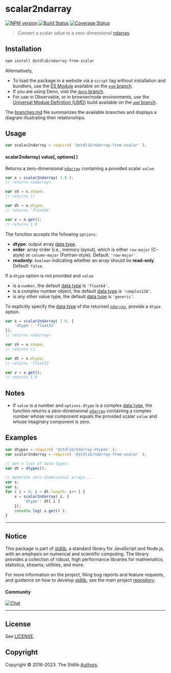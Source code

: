 <!--

@license Apache-2.0

Copyright (c) 2022 The Stdlib Authors.

Licensed under the Apache License, Version 2.0 (the "License");
you may not use this file except in compliance with the License.
You may obtain a copy of the License at

   http://www.apache.org/licenses/LICENSE-2.0

Unless required by applicable law or agreed to in writing, software
distributed under the License is distributed on an "AS IS" BASIS,
WITHOUT WARRANTIES OR CONDITIONS OF ANY KIND, either express or implied.
See the License for the specific language governing permissions and
limitations under the License.

-->

# scalar2ndarray

[![NPM version][npm-image]][npm-url] [![Build Status][test-image]][test-url] [![Coverage Status][coverage-image]][coverage-url] <!-- [![dependencies][dependencies-image]][dependencies-url] -->

> Convert a scalar value to a zero-dimensional [ndarray][@stdlib/ndarray/ctor].

<!-- Section to include introductory text. Make sure to keep an empty line after the intro `section` element and another before the `/section` close. -->

<section class="intro">

</section>

<!-- /.intro -->

<!-- Package usage documentation. -->

<section class="installation">

## Installation

```bash
npm install @stdlib/ndarray-from-scalar
```

Alternatively,

-   To load the package in a website via a `script` tag without installation and bundlers, use the [ES Module][es-module] available on the [`esm` branch][esm-url].
-   If you are using Deno, visit the [`deno` branch][deno-url].
-   For use in Observable, or in browser/node environments, use the [Universal Module Definition (UMD)][umd] build available on the [`umd` branch][umd-url].

The [branches.md][branches-url] file summarizes the available branches and displays a diagram illustrating their relationships.

</section>

<section class="usage">

## Usage

```javascript
var scalar2ndarray = require( '@stdlib/ndarray-from-scalar' );
```

#### scalar2ndarray( value\[, options] )

Returns a zero-dimensional [`ndarray`][@stdlib/ndarray/ctor] containing a provided scalar `value`.

```javascript
var x = scalar2ndarray( 1.0 );
// returns <ndarray>

var sh = x.shape;
// returns []

var dt = x.dtype;
// returns 'float64'

var v = x.get();
// returns 1.0
```

The function accepts the following `options`:

-   **dtype**: output array [data type][@stdlib/ndarray/dtypes].
-   **order**: array order (i.e., memory layout), which is either `row-major` (C-style) or `column-major` (Fortran-style). Default: `'row-major'`.
-   **readonly**: `boolean` indicating whether an array should be **read-only**. Default: `false`.

If a `dtype` option is not provided and `value`

-   is a `number`, the default [data type][@stdlib/ndarray/dtypes] is `'float64'`.
-   is a complex number object, the default [data type][@stdlib/ndarray/dtypes] is `'complex128'`.
-   is any other value type, the default [data type][@stdlib/ndarray/dtypes] is `'generic'`.

To explicitly specify the [data type][@stdlib/ndarray/dtypes] of the returned [`ndarray`][@stdlib/ndarray/ctor], provide a `dtype` option.

```javascript
var x = scalar2ndarray( 1.0, {
    'dtype': 'float32'
});
// returns <ndarray>

var sh = x.shape;
// returns []

var dt = x.dtype;
// returns 'float32'

var v = x.get();
// returns 1.0
```

</section>

<!-- /.usage -->

<!-- Package usage notes. Make sure to keep an empty line after the `section` element and another before the `/section` close. -->

<section class="notes">

## Notes

-   If `value` is a number and `options.dtype` is a complex [data type][@stdlib/ndarray/dtypes], the function returns a zero-dimensional [`ndarray`][@stdlib/ndarray/ctor] containing a complex number whose real component equals the provided scalar `value` and whose imaginary component is zero.

</section>

<!-- /.notes -->

<!-- Package usage examples. -->

<section class="examples">

## Examples

<!-- eslint no-undef: "error" -->

```javascript
var dtypes = require( '@stdlib/ndarray-dtypes' );
var scalar2ndarray = require( '@stdlib/ndarray-from-scalar' );

// Get a list of data types:
var dt = dtypes();

// Generate zero-dimensional arrays...
var x;
var i;
for ( i = 0; i < dt.length; i++ ) {
    x = scalar2ndarray( i, {
        'dtype': dt[ i ]
    });
    console.log( x.get() );
}
```

</section>

<!-- /.examples -->

<!-- Section to include cited references. If references are included, add a horizontal rule *before* the section. Make sure to keep an empty line after the `section` element and another before the `/section` close. -->

<section class="references">

</section>

<!-- /.references -->

<!-- Section for related `stdlib` packages. Do not manually edit this section, as it is automatically populated. -->

<section class="related">

</section>

<!-- /.related -->

<!-- Section for all links. Make sure to keep an empty line after the `section` element and another before the `/section` close. -->


<section class="main-repo" >

* * *

## Notice

This package is part of [stdlib][stdlib], a standard library for JavaScript and Node.js, with an emphasis on numerical and scientific computing. The library provides a collection of robust, high performance libraries for mathematics, statistics, streams, utilities, and more.

For more information on the project, filing bug reports and feature requests, and guidance on how to develop [stdlib][stdlib], see the main project [repository][stdlib].

#### Community

[![Chat][chat-image]][chat-url]

---

## License

See [LICENSE][stdlib-license].


## Copyright

Copyright &copy; 2016-2023. The Stdlib [Authors][stdlib-authors].

</section>

<!-- /.stdlib -->

<!-- Section for all links. Make sure to keep an empty line after the `section` element and another before the `/section` close. -->

<section class="links">

[npm-image]: http://img.shields.io/npm/v/@stdlib/ndarray-from-scalar.svg
[npm-url]: https://npmjs.org/package/@stdlib/ndarray-from-scalar

[test-image]: https://github.com/stdlib-js/ndarray-from-scalar/actions/workflows/test.yml/badge.svg?branch=main
[test-url]: https://github.com/stdlib-js/ndarray-from-scalar/actions/workflows/test.yml?query=branch:main

[coverage-image]: https://img.shields.io/codecov/c/github/stdlib-js/ndarray-from-scalar/main.svg
[coverage-url]: https://codecov.io/github/stdlib-js/ndarray-from-scalar?branch=main

<!--

[dependencies-image]: https://img.shields.io/david/stdlib-js/ndarray-from-scalar.svg
[dependencies-url]: https://david-dm.org/stdlib-js/ndarray-from-scalar/main

-->

[chat-image]: https://img.shields.io/gitter/room/stdlib-js/stdlib.svg
[chat-url]: https://app.gitter.im/#/room/#stdlib-js_stdlib:gitter.im

[stdlib]: https://github.com/stdlib-js/stdlib

[stdlib-authors]: https://github.com/stdlib-js/stdlib/graphs/contributors

[umd]: https://github.com/umdjs/umd
[es-module]: https://developer.mozilla.org/en-US/docs/Web/JavaScript/Guide/Modules

[deno-url]: https://github.com/stdlib-js/ndarray-from-scalar/tree/deno
[umd-url]: https://github.com/stdlib-js/ndarray-from-scalar/tree/umd
[esm-url]: https://github.com/stdlib-js/ndarray-from-scalar/tree/esm
[branches-url]: https://github.com/stdlib-js/ndarray-from-scalar/blob/main/branches.md

[stdlib-license]: https://raw.githubusercontent.com/stdlib-js/ndarray-from-scalar/main/LICENSE

[@stdlib/ndarray/ctor]: https://github.com/stdlib-js/stdlib

[@stdlib/ndarray/dtypes]: https://github.com/stdlib-js/stdlib

</section>

<!-- /.links -->
